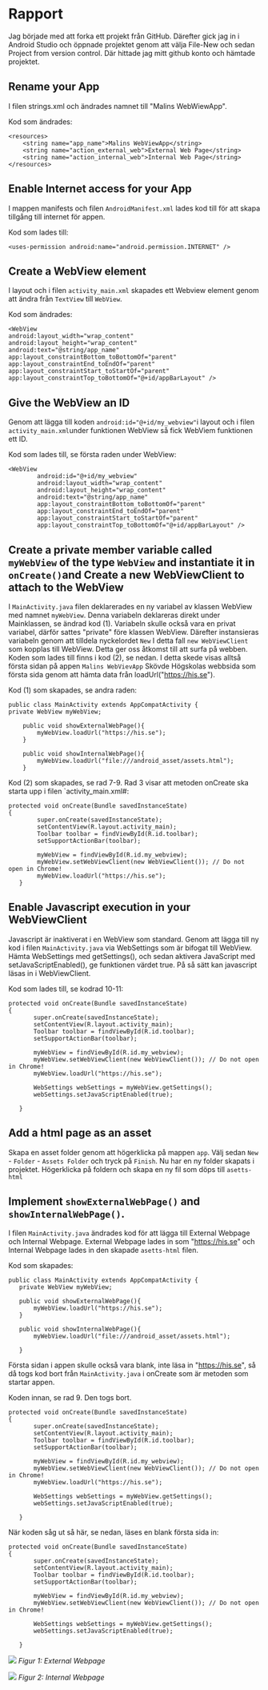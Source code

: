 
# Rapport

Jag började med att forka ett projekt från GitHub. Därefter gick jag in i Android Studio och 
öppnade projektet genom att välja File-New och sedan Project from version control. 
Där hittade jag mitt github konto och hämtade projektet. 

## Rename your App

I filen strings.xml och ändrades namnet till "Malins WebWiewApp".

Kod som ändrades:
```
<resources>
    <string name="app_name">Malins WebViewApp</string>
    <string name="action_external_web">External Web Page</string>
    <string name="action_internal_web">Internal Web Page</string>
</resources>

```
## Enable Internet access for your App

I mappen manifests och filen `AndroidManifest.xml` lades kod till för att skapa tillgång till internet för appen.

Kod som lades till:
```
<uses-permission android:name="android.permission.INTERNET" />

```

## Create a WebView element 

I layout och i filen `activity_main.xml` skapades ett Webview element genom att ändra från `TextView` till `WebView`.

Kod som ändrades: 
```
<WebView
android:layout_width="wrap_content"
android:layout_height="wrap_content"
android:text="@string/app_name"
app:layout_constraintBottom_toBottomOf="parent"
app:layout_constraintEnd_toEndOf="parent"
app:layout_constraintStart_toStartOf="parent"
app:layout_constraintTop_toBottomOf="@+id/appBarLayout" />
```

## Give the WebView an ID

Genom att lägga till koden `android:id="@+id/my_webview"`i layout och i filen `activity_main.xml`under funktionen WebView så fick 
WebViem funktionen ett ID. 

Kod som lades till, se första raden under WebView: 
```
<WebView
        android:id="@+id/my_webview"
        android:layout_width="wrap_content"
        android:layout_height="wrap_content"
        android:text="@string/app_name"
        app:layout_constraintBottom_toBottomOf="parent"
        app:layout_constraintEnd_toEndOf="parent"
        app:layout_constraintStart_toStartOf="parent"
        app:layout_constraintTop_toBottomOf="@+id/appBarLayout" />

```

## Create a private member variable called `myWebView` of the type `WebView` and instantiate it in `onCreate()`and Create a new WebViewClient to attach to the WebView

I `MainActivity.java` filen deklarerades en ny variabel av klassen WebView med namnet `myWebView`.
Denna variabeln deklareras direkt under Mainklassen, se ändrad kod (1). Variabeln skulle också vara en privat variabel, 
därför sattes "private" före klassen WebView. Därefter instansieras variabeln genom att tilldela nyckelordet `New` I detta fall
`new WebViewClient` som kopplas till WebView. Detta ger oss åtkomst till att surfa på webben. Koden som lades till finns i kod (2), se nedan. I detta skede visas alltså första sidan på appen `Malins WebVievApp` Skövde Högskolas webbsida som första sida genom att hämta data från loadUrl("https://his.se").


Kod (1) som skapades, se andra raden:

```
public class MainActivity extends AppCompatActivity {
private WebView myWebView;

    public void showExternalWebPage(){
        myWebView.loadUrl("https://his.se");
    }

    public void showInternalWebPage(){
        myWebView.loadUrl("file:///android_asset/assets.html");
    }
```

Kod (2) som skapades, se rad 7-9. Rad 3 visar att metoden onCreate ska starta upp i filen `activity_main.xml#:

```
protected void onCreate(Bundle savedInstanceState) 
{
        super.onCreate(savedInstanceState);
        setContentView(R.layout.activity_main);
        Toolbar toolbar = findViewById(R.id.toolbar);
        setSupportActionBar(toolbar);

        myWebView = findViewById(R.id.my_webview);
        myWebView.setWebViewClient(new WebViewClient()); // Do not open in Chrome!
        myWebView.loadUrl("https://his.se");
   }
 ```

## Enable Javascript execution in your WebViewClient

Javascript är inaktiverat i en WebView som standard. 
Genom att lägga till ny kod i filen `MainActivity.java` via WebSettings som är bifogat till WebView. 
Hämta WebSettings med getSettings(), och sedan aktivera JavaScript med setJavaScriptEnabled(), ge funktionen värdet true. 
På så sätt kan javascript läsas in i WebViewClient.

Kod som lades till, se kodrad 10-11: 

 ```
 protected void onCreate(Bundle savedInstanceState) 
 {
        super.onCreate(savedInstanceState);
        setContentView(R.layout.activity_main);
        Toolbar toolbar = findViewById(R.id.toolbar);
        setSupportActionBar(toolbar);

        myWebView = findViewById(R.id.my_webview);
        myWebView.setWebViewClient(new WebViewClient()); // Do not open in Chrome!
        myWebView.loadUrl("https://his.se");

        WebSettings webSettings = myWebView.getSettings();
        webSettings.setJavaScriptEnabled(true);
       
    }
 ```
## Add a html page as an asset

Skapa en asset folder genom att högerklicka på mappen `app`. 
Välj sedan `New` - `Folder` - `Assets Folder` och tryck på `Finish`. Nu har en ny folder skapats i projektet. Högerklicka på foldern och skapa en ny fil som döps till `asetts-html`


## Implement `showExternalWebPage()` and `showInternalWebPage()`.

I filen `MainActivity.java` ändrades kod för att lägga till External Webpage och Internal Webpage. 
External Webpage lades in som "https://his.se" och Internal Webpage lades in den skapade `asetts-html` filen. 

Kod som skapades: 

 ```
public class MainActivity extends AppCompatActivity {
    private WebView myWebView;

    public void showExternalWebPage(){
        myWebView.loadUrl("https://his.se");
    }

    public void showInternalWebPage(){
        myWebView.loadUrl("file:///android_asset/assets.html");

    }
 ```
Första sidan i appen skulle också vara blank, inte läsa in "https://his.se", 
så då togs kod bort från `MainActivity.java` i onCreate som är metoden som startar appen.

Koden innan, se rad 9. Den togs bort.

 ```
protected void onCreate(Bundle savedInstanceState) 
 {
        super.onCreate(savedInstanceState);
        setContentView(R.layout.activity_main);
        Toolbar toolbar = findViewById(R.id.toolbar);
        setSupportActionBar(toolbar);

        myWebView = findViewById(R.id.my_webview);
        myWebView.setWebViewClient(new WebViewClient()); // Do not open in Chrome!
        myWebView.loadUrl("https://his.se");

        WebSettings webSettings = myWebView.getSettings();
        webSettings.setJavaScriptEnabled(true);
       
    }
 ```
 
När koden såg ut så här, se nedan, läses en blank första sida in: 
 ```
protected void onCreate(Bundle savedInstanceState) 
 {
        super.onCreate(savedInstanceState);
        setContentView(R.layout.activity_main);
        Toolbar toolbar = findViewById(R.id.toolbar);
        setSupportActionBar(toolbar);

        myWebView = findViewById(R.id.my_webview);
        myWebView.setWebViewClient(new WebViewClient()); // Do not open in Chrome!

        WebSettings webSettings = myWebView.getSettings();
        webSettings.setJavaScriptEnabled(true);
       
    }
 ```


![](Screenshot_20230404_123544.png)
*Figur 1: External Webpage*


![](Screenshot_20230404_124259.png)
*Figur 2: Internal Webpage*


